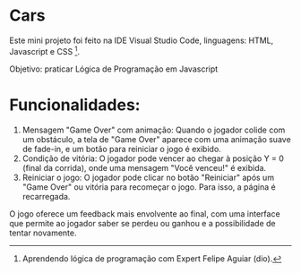 # Cars

Este mini projeto foi feito na IDE Visual Studio Code, linguagens: HTML, Javascript e CSS [^1].

Objetivo: praticar Lógica de Programação em Javascript

# Funcionalidades:

1. Mensagem "Game Over" com animação: Quando o jogador colide com um obstáculo, a tela de "Game Over" aparece com uma animação suave de fade-in, e um botão para reiniciar o jogo é exibido.
2. Condição de vitória: O jogador pode vencer ao chegar à posição Y = 0 (final da corrida), onde uma mensagem "Você venceu!" é exibida.
3. Reiniciar o jogo: O jogador pode clicar no botão "Reiniciar" após um "Game Over" ou vitória para recomeçar o jogo. Para isso, a página é recarregada.

O jogo oferece um feedback mais envolvente ao final, com uma interface que permite ao jogador saber se perdeu ou ganhou e a possibilidade de tentar novamente.

[^1]: Aprendendo lógica de programação com Expert Felipe Aguiar (dio).
